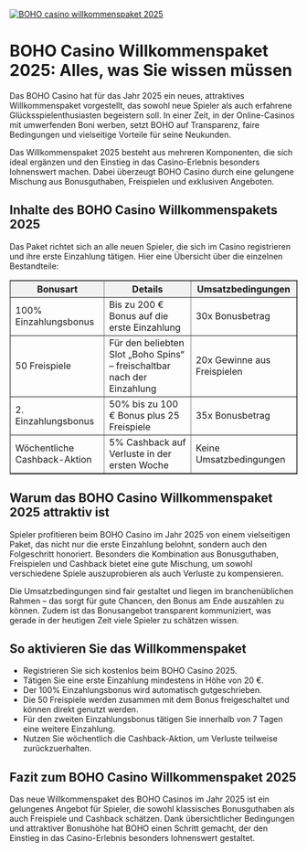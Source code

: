 [![BOHO casino willkommenspaket 2025](https://123-caf.pages.dev/gitsignup.png)](https://vrmoo.ru/Bt82HjjY)

<h1>BOHO Casino Willkommenspaket 2025: Alles, was Sie wissen müssen</h1> <p>Das BOHO Casino hat für das Jahr 2025 ein neues, attraktives Willkommenspaket vorgestellt, das sowohl neue Spieler als auch erfahrene Glücksspielenthusiasten begeistern soll. In einer Zeit, in der Online-Casinos mit umwerfenden Boni werben, setzt BOHO auf Transparenz, faire Bedingungen und vielseitige Vorteile für seine Neukunden.</p>  <p>Das Willkommenspaket 2025 besteht aus mehreren Komponenten, die sich ideal ergänzen und den Einstieg in das Casino-Erlebnis besonders lohnenswert machen. Dabei überzeugt BOHO Casino durch eine gelungene Mischung aus Bonusguthaben, Freispielen und exklusiven Angeboten.</p>  <h2>Inhalte des BOHO Casino Willkommenspakets 2025</h2> <p>Das Paket richtet sich an alle neuen Spieler, die sich im Casino registrieren und ihre erste Einzahlung tätigen. Hier eine Übersicht über die einzelnen Bestandteile:</p>  <table border="1" cellpadding="8" cellspacing="0" style="border-collapse: collapse; width: 100%;">   <thead>     <tr style="background-color: #f2f2f2;">       <th>Bonusart</th>       <th>Details</th>       <th>Umsatzbedingungen</th>     </tr>   </thead>   <tbody>     <tr>       <td>100% Einzahlungsbonus</td>       <td>Bis zu 200 € Bonus auf die erste Einzahlung</td>       <td>30x Bonusbetrag</td>     </tr>     <tr>       <td>50 Freispiele</td>       <td>Für den beliebten Slot „Boho Spins“ – freischaltbar nach der Einzahlung</td>       <td>20x Gewinne aus Freispielen</td>     </tr>     <tr>       <td>2. Einzahlungsbonus</td>       <td>50% bis zu 100 € Bonus plus 25 Freispiele</td>       <td>35x Bonusbetrag</td>     </tr>     <tr>       <td>Wöchentliche Cashback-Aktion</td>       <td>5% Cashback auf Verluste in der ersten Woche</td>       <td>Keine Umsatzbedingungen</td>     </tr>   </tbody> </table>  <h2>Warum das BOHO Casino Willkommenspaket 2025 attraktiv ist</h2> <p>Spieler profitieren beim BOHO Casino im Jahr 2025 von einem vielseitigen Paket, das nicht nur die erste Einzahlung belohnt, sondern auch den Folgeschritt honoriert. Besonders die Kombination aus Bonusguthaben, Freispielen und Cashback bietet eine gute Mischung, um sowohl verschiedene Spiele auszuprobieren als auch Verluste zu kompensieren.</p>  <p>Die Umsatzbedingungen sind fair gestaltet und liegen im branchenüblichen Rahmen – das sorgt für gute Chancen, den Bonus am Ende auszahlen zu können. Zudem ist das Bonusangebot transparent kommuniziert, was gerade in der heutigen Zeit viele Spieler zu schätzen wissen.</p>  <h2>So aktivieren Sie das Willkommenspaket</h2> <ul>   <li>Registrieren Sie sich kostenlos beim BOHO Casino 2025.</li>   <li>Tätigen Sie eine erste Einzahlung mindestens in Höhe von 20 €.</li>   <li>Der 100% Einzahlungsbonus wird automatisch gutgeschrieben.</li>   <li>Die 50 Freispiele werden zusammen mit dem Bonus freigeschaltet und können direkt genutzt werden.</li>   <li>Für den zweiten Einzahlungsbonus tätigen Sie innerhalb von 7 Tagen eine weitere Einzahlung.</li>   <li>Nutzen Sie wöchentlich die Cashback-Aktion, um Verluste teilweise zurückzuerhalten.</li> </ul>  <h2>Fazit zum BOHO Casino Willkommenspaket 2025</h2> <p>Das neue Willkommenspaket des BOHO Casinos im Jahr 2025 ist ein gelungenes Angebot für Spieler, die sowohl klassisches Bonusguthaben als auch Freispiele und Cashback schätzen. Dank übersichtlicher Bedingungen und attraktiver Bonushöhe hat BOHO einen Schritt gemacht, der den Einstieg in das Casino-Erlebnis besonders lohnenswert gestaltet.</p>